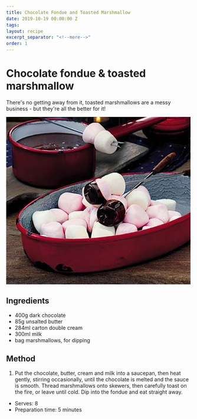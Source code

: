 ```yaml
---
title: Chocolate Fondue and Toasted Marshmallow
date: 2019-10-19 00:00:00 Z
tags:
layout: recipe
excerpt_separator: "<!--more-->"
order: 1
---
```


# Chocolate fondue & toasted marshmallow

There's no getting away from it, toasted marshmallows are a messy business - but they're all the better for it!

<!--more-->

[![Marshmallows](/_uploads/marshmallows.jpg)](/_uploads/marshmallows.jpg)

## Ingredients

- 400g dark chocolate
- 85g unsalted butter
- 284ml carton double cream
- 300ml milk
- bag marshmallows, for dipping




## Method

1.	Put the chocolate, butter, cream and milk into a saucepan, then heat gently, stirring occasionally, until the chocolate is melted and the sauce is smooth. Thread marshmallows onto skewers, then carefully toast on the fire, or leave until cold. Dip into the fondue and eat straight away.


- Serves: 8
- Preparation time: 5 minutes
